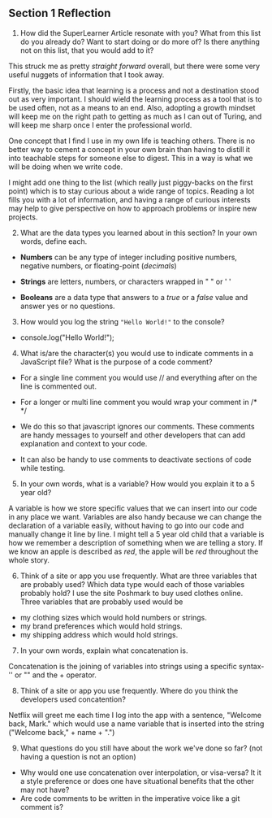 ## Section 1 Reflection

1. How did the SuperLearner Article resonate with you? What from this list do you already do? Want to start doing or do more of? Is there anything not on this list, that you would add to it?

This struck me as pretty *straight forward* overall, but there were some very useful nuggets of information that I took away.

Firstly, the basic idea that learning is a process and not a destination stood out as very important. I should wield the learning process as a tool that is to be used often, not as a means to an end. Also, adopting a growth mindset will keep me on the right path to getting as much as I can out of Turing, and will keep me sharp once I enter the professional world.

One concept that I find I use in my own life is teaching others. There is no better way to cement a concept in your own brain than having to distill it into teachable steps for someone else to digest. This in a way is what we will be doing when we write code.

I might add one thing to the list (which really just piggy-backs on the first point) which is to stay curious about a wide range of topics. Reading a lot fills you with a lot of information, and having a range of curious interests may help to give perspective on how to approach problems or inspire new projects.

2. What are the data types you learned about in this section? In your own words, define each.

* **Numbers** can be any type of integer including positive numbers, negative numbers, or floating-point (*decimals*)

* **Strings** are letters, numbers, or characters wrapped in " " or ' '

* **Booleans** are a data type that answers to a _true_ or a _false_ value and answer yes or no questions.

3. How would you log the string `"Hello World!"` to the console?

+ console.log("Hello World!");

4. What is/are the character(s) you would use to indicate comments in a JavaScript file? What is the purpose of a code comment?

+ For a single line comment you would use // and everything after on the line is commented out.

+ For a longer or multi line comment you would wrap your comment in /* */

+ We do this so that javascript ignores our comments. These comments are handy messages to yourself and other developers that can add explanation and context to your code.

+ It can also be handy to use comments to deactivate sections of code while testing.

5. In your own words, what is a variable? How would you explain it to a 5 year old?

A variable is how we store specific values that we can insert into our code in any place we want. Variables are also handy because we can change the declaration of a variable easily, without having to go into our code and manually change it line by line. I might tell a 5 year old child that a variable is how we remember a description of something when we are telling a story. If we know an apple is described as *red*, the apple will be *red* throughout the whole story. 

6. Think of a site or app you use frequently. What are three variables that are probably used? Which data type would each of those variables probably hold?
I use the site Poshmark to buy used clothes online. Three variables that are probably used would be
  * my clothing sizes which would hold numbers or strings.
  * my brand preferences which would hold strings.
  * my shipping address which would hold strings.

7. In your own words, explain what concatenation is.

Concatenation is the joining of variables into strings using a specific syntax- '' or "" and the + operator.

8. Think of a site or app you use frequently. Where do you think the developers used concatention?

Netflix will greet me each time I log into the app with a sentence, "Welcome back, Mark." which would use a name variable that is inserted into the string ("Welcome back," + name + ".")

9. What questions do you still have about the work we've done so far? (not having a question is not an option)

+ Why would one use concatenation over interpolation, or visa-versa? It it a style preference or does one have situational benefits that the other may not have?
+ Are code comments to be written in the imperative voice like a git comment is?
